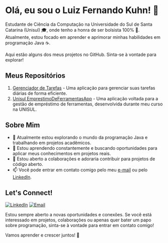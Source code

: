 # Olá, eu sou o Luiz Fernando Kuhn! 👋
Estudante de Ciência da Computação na Universidade do Sul de Santa Catarina (Unisul) 🎓, onde tenho a honra de ser bolsista 100% 🌟. Atualmente, estou focado em aprender e aprimorar minhas habilidades em programação Java ☕.

Aqui estão alguns dos meus projetos no GitHub. Sinta-se à vontade para explorar!

## Meus Repositórios
1. [Gerenciador de Tarefas](https://github.com/yLuffe/Gerenciador-de-Tarefas) - Uma aplicação para gerenciar suas tarefas diárias de forma eficiente.
2. [Unisul EmprestimoDeFerramentasApp](https://github.com/xrkmed/Unisul_EmprestimoDeFerramentasApp) - Uma aplicação voltada para a gestão de empréstimo de ferramentas, desenvolvida durante meu curso na UNISUL.
## Sobre Mim

- 🔭 Atualmente estou explorando o mundo da programação Java e trabalhando em projetos acadêmicos.
- 🌱 Estou aprendendo constantemente e buscando oportunidades para aplicar meus conhecimentos em projetos reais.
- 👯 Estou aberto a colaborações e adoraria contribuir para projetos de código aberto.
- 📫 Você pode entrar em contato comigo pelo meu [e-mail](mailto:luizfernandokuhn@hotmail.com) ou pelo [LinkedIn](https://www.linkedin.com/in/luizfernandokuhn/).

## Let's Connect!
[![LinkedIn](https://img.shields.io/badge/-LinkedIn-blue?style=flat-square&logo=linkedin&logoColor=white&link=https://www.linkedin.com/in/luizfernandokuhn/)](https://www.linkedin.com/in/luizfernandokuhn/)
[![Email](https://img.shields.io/badge/Email-luizfernandokuhn%40hotmail.com-blue)](mailto:luizfernandokuhn@hotmail.com)

Estou sempre aberto a novas oportunidades e conexões. Se você está interessado em projetos, colaborações ou apenas quer bater um papo sobre programação, sinta-se à vontade para entrar em contato comigo!

Vamos aprender e crescer juntos! 🚀
